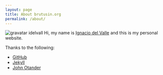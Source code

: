```yaml
---
layout: page
title: About brutusin.org
permalink: /about/
---
```

![gravatar idelvall](https://secure.gravatar.com/avatar/6042eceaabf3daf99d200ec3cd7caa32?size=200px)
Hi, my name is [Ignacio del Valle](https://es.gravatar.com/idelvall) and this is my personal website.

Thanks to the following:

* [GitHub](https://github.com)
* [Jekyll](http://jekyllrb.com)
* [John Otander](http://johnotander.com)

